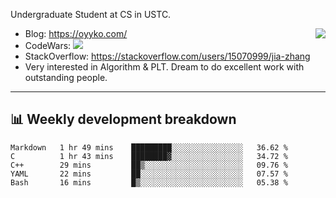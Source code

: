 Undergraduate Student at CS in USTC.

<img align="right" src="https://github-readme-stats.vercel.app/api?username=Oyyko&count_private=true&show_icons=true&hide_title=true&theme=tokyonight" />

- Blog: https://oyyko.com/
- CodeWars: [![](https://www.codewars.com/users/Oyyko/badges/micro)](https://www.codewars.com/users/Oyyko/)
- StackOverflow: https://stackoverflow.com/users/15070999/jia-zhang
- Very interested in Algorithm & PLT. Dream to do excellent work with outstanding people.
---

## 📊 Weekly development breakdown

<!--START_SECTION:waka-->
```text
Markdown   1 hr 49 mins    █████████░░░░░░░░░░░░░░░░   36.62 % 
C          1 hr 43 mins    ████████▓░░░░░░░░░░░░░░░░   34.72 % 
C++        29 mins         ██▒░░░░░░░░░░░░░░░░░░░░░░   09.76 % 
YAML       22 mins         ██░░░░░░░░░░░░░░░░░░░░░░░   07.57 % 
Bash       16 mins         █▒░░░░░░░░░░░░░░░░░░░░░░░   05.38 % 
```
<!--END_SECTION:waka-->

